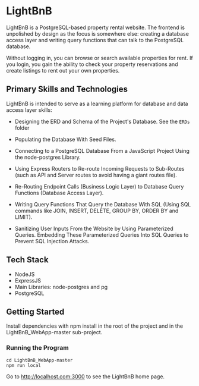 

# LightBnB

LightBnB is a PostgreSQL-based property rental website. The frontend is unpolished by design as the focus is somewhere else: creating a database access layer and writing query functions that can talk to the PostgreSQL database.

Without logging in, you can browse or search available properties for rent. If you login, you gain the ability to check your property reservations and create listings to rent out your own properties.

## Primary Skills and Technologies

LightBnB is intended to serve as a learning platform for database and data access layer skills:

* Designing the ERD and Schema of the Project's Database. See the `ERDs` folder

* Populating the Database With Seed Files.

* Connecting to a PostgreSQL Database From a JavaScript Project Using the node-postgres Library.

* Using Express Routers to Re-route Incoming Requests to Sub-Routes (such as API and Server routes to avoid having a giant routes file).

* Re-Routing Endpoint Calls (Business Logic Layer) to Database Query Functions (Database Access Layer).

* Writing Query Functions That Query the Database With SQL (Using SQL commands like JOIN, INSERT, DELETE, GROUP BY, ORDER BY and LIMIT).

* Sanitizing User Inputs From the Website by Using Parameterized Queries. Embedding These Parameterized Queries Into SQL Queries to Prevent SQL Injection Attacks.

## Tech Stack

* NodeJS
* ExpressJS
* Main Libraries: node-postgres and pg
* PostgreSQL


## Getting Started
Install dependencies with npm install in the root of the project and in the LightBnB_WebApp-master sub-project.

### Running the Program

```
cd LightBnB_WebApp-master
npm run local
```

Go to http://localhost.com:3000 to see the LightBnB home page.
